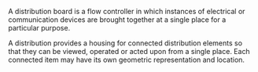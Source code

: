 A distribution board is a flow controller in which instances of electrical or communication devices are brought together at a single place for a particular purpose.

A distribution provides a housing for connected distribution elements so that they can be viewed, operated or acted upon from a single place. Each connected item may have its own geometric representation and location.
